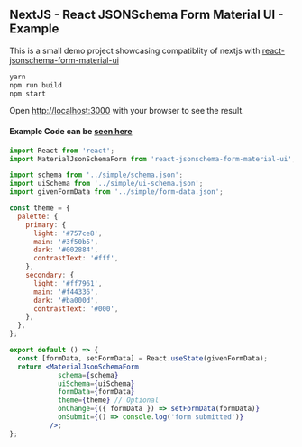 ## NextJS - React JSONSchema Form Material UI - Example

This is a small demo project showcasing compatiblity of nextjs with [react-jsonschema-form-material-ui](https://github.com/vip-git/react-jsonschema-form-material-ui)

```bash
yarn
npm run build
npm start
```

Open [http://localhost:3000](http://localhost:3000) with your browser to see the result.

#### Example Code can be [seen here](./pages/index.js)
```jsx
import React from 'react';
import MaterialJsonSchemaForm from 'react-jsonschema-form-material-ui';

import schema from '../simple/schema.json';
import uiSchema from '../simple/ui-schema.json';
import givenFormData from '../simple/form-data.json';

const theme = {
  palette: {
    primary: {
      light: '#757ce8',
      main: '#3f50b5',
      dark: '#002884',
      contrastText: '#fff',
    },
    secondary: {
      light: '#ff7961',
      main: '#f44336',
      dark: '#ba000d',
      contrastText: '#000',
    },
  },
};

export default () => {
  const [formData, setFormData] = React.useState(givenFormData);
  return <MaterialJsonSchemaForm 
            schema={schema} 
            uiSchema={uiSchema} 
            formData={formData} 
            theme={theme} // Optional
            onChange={({ formData }) => setFormData(formData)}
            onSubmit={() => console.log('form submitted')}
          />;
};
```
